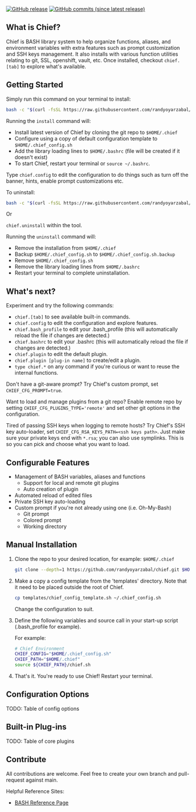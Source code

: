 [![GitHub release](https://img.shields.io/badge/Download-Release%20v2.0-lightgrey.svg?style=social)](https://github.com/randyoyarzabal/chief/releases/latest) [![GitHub commits (since latest release)](https://img.shields.io/github/commits-since/randyoyarzabal/chief/latest.svg?style=social)](https://github.com/randyoyarzabal/chief/commits/master)

## What is Chief?

Chief is BASH library system to help organize functions, aliases, and environment variables with extra features such as prompt customization and SSH keys management.  It also installs  with various function utilities relating to git, SSL, openshift, vault, etc. Once installed, checkout `chief.[tab]` to explore what's available.

## Getting Started

Simply run this command on your terminal to install:

```bash
bash -c "$(curl -fsSL https://raw.githubusercontent.com/randyoyarzabal/chief/refs/heads/main/tools/install.sh)"
```

Running the `install` command will:

- Install latest version of Chief by cloning the git repo to `$HOME/.chief`
- Configure using a copy of default configuration template to `$HOME/.chief_config.sh`
- Add the library loading lines to `$HOME/.bashrc` (file will be created if it doesn't exist)
- To start Chief, restart your terminal or `source ~/.bashrc`.

Type `chief.config` to edit the configuration to do things such as turn off the banner, hints, enable prompt customizations etc.

To uninstall:

```bash
bash -c "$(curl -fsSL https://raw.githubusercontent.com/randyoyarzabal/chief/refs/heads/main/tools/uninstall.sh)"
```

Or

`chief.uninstall` within the tool.

Running the `uninstall` command will:

- Remove the installation from `$HOME/.chief`
- Backup `$HOME/.chief_config.sh` to `$HOME/.chief_config.sh.backup`
- Remove `$HOME/.chief_config.sh`
- Remove the library loading lines from `$HOME/.bashrc`
- Restart your terminal to complete uninstallation.

## What's next?

Experiment and try the following commands:

- `chief.[tab]` to see available built-in commands.
- `chief.config` to edit the configuration and explore features.
- `chief.bash_profile` to edit your .bash_profile (this will automatically reload the file if changes are detected.)
- `chief.bashrc` to edit your .bashrc (this will automatically reload the file if changes are detected.)
- `chief.plugin` to edit the default plugin.
- `chief.plugin [plug-in name]` to create/edit a plugin.
- `type chief.*` on any command if you're curious or want to reuse the internal functions.

Don't have a git-aware prompt? Try Chief's custom prompt, set `CHIEF_CFG_PROMPT=true`.

Want to load and manage plugins from a git repo? Enable remote repo by setting `CHIEF_CFG_PLUGINS_TYPE='remote'` and set other git options in the configuration.

Tired of passing SSH keys when logging to remote hosts?  Try Chief's SSH key auto-loader, set `CHIEF_CFG_RSA_KEYS_PATH=<ssh keys path>`.  Just make sure your private keys end with `*.rsa`; you can also use symplinks.  This is so you can pick and choose what you want to load.

## Configurable Features

- Management of BASH variables, aliases and functions
  - Support for local and remote git plugins
  - Auto creation of plugin
- Automated reload of edited files
- Private SSH key auto-loading
- Custom prompt if you're not already using one (i.e. Oh-My-Bash)
  - Git prompt
  - Colored prompt
  - Working directory

## Manual Installation

1. Clone the repo to your desired location, for example: `$HOME/.chief`

    ```bash
    git clone --depth=1 https://github.com/randyoyarzabal/chief.git $HOME/.chief
    ```

2. Make a copy a config template from the 'templates' directory. Note that it need to be placed outside the root of Chief.

    ```bash
    cp templates/chief_config_template.sh ~/.chief_config.sh
    ```

    Change the configuration to suit.

3. Define the following variables and source call in your start-up script (.bash_profile for example).

    For example:

    ```bash
    # Chief Environment
    CHIEF_CONFIG="$HOME/.chief_config.sh"                                                                                                          
    CHIEF_PATH="$HOME/.chief"
    source ${CHIEF_PATH}/chief.sh
    ```

4. That's it. You're ready to use Chief! Restart your terminal.

## Configuration Options

TODO: Table of config options

## Built-in Plug-ins

TODO: Table of core plugins

## Contribute

All contributions are welcome. Feel free to create your own branch and pull-request against main.

Helpful Reference Sites:

- [BASH Reference Page](https://www.gnu.org/software/bash/manual/bash.html)
